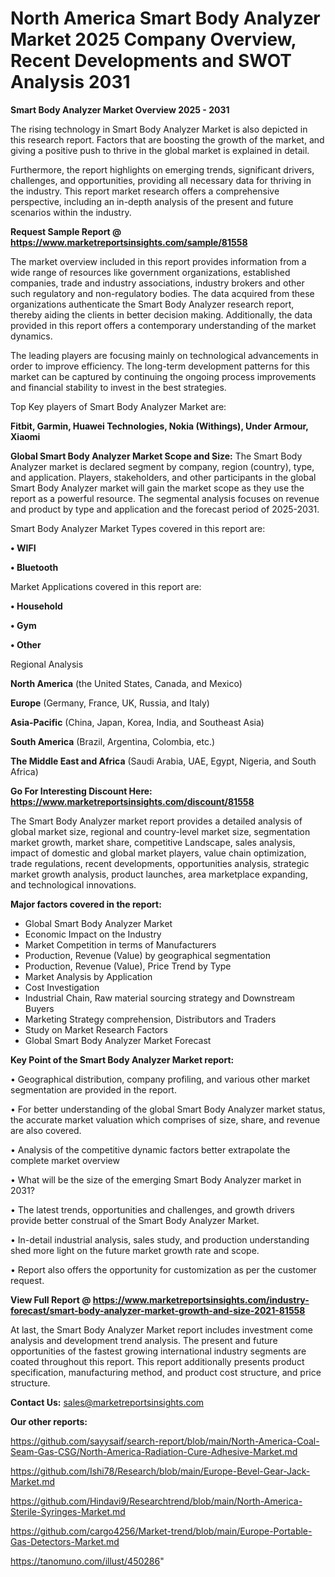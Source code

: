 # North America Smart Body Analyzer Market 2025 Company Overview, Recent Developments and SWOT Analysis 2031

<Strong> Smart Body Analyzer Market Overview 2025 - 2031</strong>

The rising technology in Smart Body Analyzer Market is also depicted in this research report. Factors that are boosting the growth of the market, and giving a positive push to thrive in the global market is explained in detail.

Furthermore, the report highlights on emerging trends, significant drivers, challenges, and opportunities, providing all necessary data for thriving in the industry. This report market research offers a comprehensive perspective, including an in-depth analysis of the present and future scenarios within the industry.

<strong>Request Sample Report @ <a href=https://www.marketreportsinsights.com/sample/81558>https://www.marketreportsinsights.com/sample/81558</a></strong>

The market overview included in this report provides information from a wide range of resources like government organizations, established companies, trade and industry associations, industry brokers and other such regulatory and non-regulatory bodies. The data acquired from these organizations authenticate the Smart Body Analyzer research report, thereby aiding the clients in better decision making. Additionally, the data provided in this report offers a contemporary understanding of the market dynamics.

The leading players are focusing mainly on technological advancements in order to improve efficiency. The long-term development patterns for this market can be captured by continuing the ongoing process improvements and financial stability to invest in the best strategies.

Top Key players of Smart Body Analyzer Market are:

<strong>Fitbit, Garmin, Huawei Technologies, Nokia (Withings), Under Armour, Xiaomi</strong>

<strong><b>Global Smart Body Analyzer Market Scope and Size:</b></strong>
The Smart Body Analyzer market is declared segment by company, region (country), type, and application. Players, stakeholders, and other participants in the global Smart Body Analyzer market will gain the market scope as they use the report as a powerful resource. The segmental analysis focuses on revenue and product by type and application and the forecast period of 2025-2031.

Smart Body Analyzer Market Types covered in this report are:

<strong>• WIFI

• Bluetooth</strong>

Market Applications covered in this report are:

<strong>• Household

• Gym

• Other</strong> 

Regional Analysis

<strong>North America</strong> (the United States, Canada, and Mexico)

<strong>Europe</strong> (Germany, France, UK, Russia, and Italy)

<strong>Asia-Pacific</strong> (China, Japan, Korea, India, and Southeast Asia)

<strong>South America</strong> (Brazil, Argentina, Colombia, etc.)

<strong>The Middle East and Africa</strong> (Saudi Arabia, UAE, Egypt, Nigeria, and South Africa)

<strong>Go For Interesting Discount Here: <a href=https://www.marketreportsinsights.com/discount/81558>https://www.marketreportsinsights.com/discount/81558</a></strong>

The Smart Body Analyzer market report provides a detailed analysis of global market size, regional and country-level market size, segmentation market growth, market share, competitive Landscape, sales analysis, impact of domestic and global market players, value chain optimization, trade regulations, recent developments, opportunities analysis, strategic market growth analysis, product launches, area marketplace expanding, and technological innovations.

<strong><b>Major factors covered in the report:</b></strong>
<ul>
  <li>Global Smart Body Analyzer Market </li>
  <li>Economic Impact on the Industry</li>
  <li>Market Competition in terms of Manufacturers</li>
  <li>Production, Revenue (Value) by geographical segmentation</li>
  <li>Production, Revenue (Value), Price Trend by Type</li>
  <li>Market Analysis by Application</li>
  <li>Cost Investigation</li>
  <li>Industrial Chain, Raw material sourcing strategy and Downstream Buyers</li>
  <li>Marketing Strategy comprehension, Distributors and Traders</li>
  <li>Study on Market Research Factors</li>
  <li>Global Smart Body Analyzer Market Forecast</li>
</ul>

<strong><b>Key Point of the Smart Body Analyzer Market report:</b></strong>

• Geographical distribution, company profiling, and various other market segmentation are provided in the report.

• For better understanding of the global Smart Body Analyzer market status, the accurate market valuation which comprises of size, share, and revenue are also covered.

• Analysis of the competitive dynamic factors better extrapolate the complete market overview

• What will be the size of the emerging Smart Body Analyzer market in 2031?

• The latest trends, opportunities and challenges, and growth drivers provide better construal of the Smart Body Analyzer Market.

• In-detail industrial analysis, sales study, and production understanding shed more light on the future market growth rate and scope.

• Report also offers the opportunity for customization as per the customer request.

<strong><b>View Full Report @ <a href=https://www.marketreportsinsights.com/industry-forecast/smart-body-analyzer-market-growth-and-size-2021-81558>https://www.marketreportsinsights.com/industry-forecast/smart-body-analyzer-market-growth-and-size-2021-81558</a></b></strong>


At last, the Smart Body Analyzer Market report includes investment come analysis and development trend analysis. The present and future opportunities of the fastest growing international industry segments are coated throughout this report. This report additionally presents product specification, manufacturing method, and product cost structure, and price structure.

<strong>Contact Us:</strong>
sales@marketreportsinsights.com

<strong>Our other reports:</strong>

<a href=https://github.com/sayysaif/search-report/blob/main/North-America-Coal-Seam-Gas-CSG/North-America-Radiation-Cure-Adhesive-Market.md>https://github.com/sayysaif/search-report/blob/main/North-America-Coal-Seam-Gas-CSG/North-America-Radiation-Cure-Adhesive-Market.md</a>

<a href=https://github.com/Ishi78/Research/blob/main/Europe-Bevel-Gear-Jack-Market.md>https://github.com/Ishi78/Research/blob/main/Europe-Bevel-Gear-Jack-Market.md</a>

<a href=https://github.com/Hindavi9/Researchtrend/blob/main/North-America-Sterile-Syringes-Market.md>https://github.com/Hindavi9/Researchtrend/blob/main/North-America-Sterile-Syringes-Market.md</a>

<a href=https://github.com/cargo4256/Market-trend/blob/main/Europe-Portable-Gas-Detectors-Market.md>https://github.com/cargo4256/Market-trend/blob/main/Europe-Portable-Gas-Detectors-Market.md</a>

<a href=https://tanomuno.com/illust/450286>https://tanomuno.com/illust/450286</a>"
